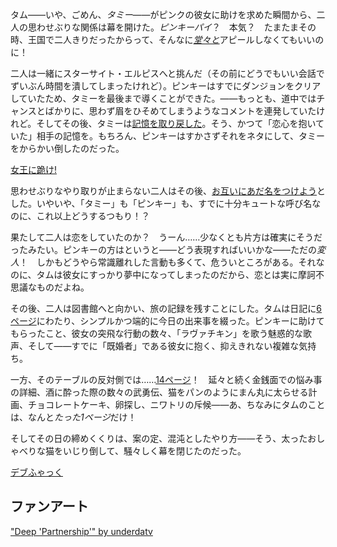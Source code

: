 <!-- title: アフターフラート -->
<!-- relationship: Romantic -->

タム――いや、ごめん、_タミー_――がピンクの彼女に助けを求めた瞬間から、二人の思わせぶりな関係は幕を開けた。_ピンキーパイ_？　本気？　たまたまその時、王国で二人きりだったからって、そんなに[*堂々と*](https://www.youtube.com/live/k9ZejRHvNV0?si=5oTVa93vxbkNRNy&t=719)アピールしなくてもいいのに！

二人は一緒にスターサイト・エルピスへと挑んだ（その前にどうでもいい会話でずいぶん時間を潰してしまったけれど）。ピンキーはすでにダンジョンをクリアしていたため、タミーを最後まで導くことができた。――もっとも、道中ではチャンスとばかりに、思わず眉をひそめてしまうようなコメントを連発していたけれど。そしてその後、タミーは[記憶を取り戻した](https://www.youtube.com/live/k9ZejRHvNV0?si=dDevj4c-e0YI9T3z&t=4099)。そう、かつて「恋心を抱いていた」相手の記憶を。もちろん、ピンキーはすかさずそれをネタにして、タミーをからかい倒したのだった。

[女王に跪け!](#embed:https://www.youtube.com/live/k9ZejRHvNV0?si=pzBa-P_zI6inew3v&t=4306)

思わせぶりなやり取りが止まらない二人はその後、[お互いにあだ名をつけよう](https://www.youtube.com/live/k9ZejRHvNV0?si=bugka1vug9q7A9yD&t=5020)とした。いやいや、「タミー」も「ピンキー」も、すでに十分キュートな呼び名なのに、これ以上どうするつもり！？

果たして二人は恋をしていたのか？　うーん……少なくとも片方は確実にそうだったみたい。ピンキーの方はというと――どう表現すればいいかな――ただの*変人*！　しかもどうやら常識離れした言動も多くて、危ういところがある。それなのに、タムは彼女にすっかり夢中になってしまったのだから、恋とは実に摩訶不思議なものだよね。

その後、二人は図書館へと向かい、旅の記録を残すことにした。タムは日記に[6ページ](https://www.youtube.com/live/k9ZejRHvNV0?si=3AKlEPdidPRmd0_z&t=9419)にわたり、シンプルかつ端的に今日の出来事を綴った。ピンキーに助けてもらったこと、彼女の突飛な行動の数々、「ラヴァチキン」を歌う魅惑的な歌声、そして――すでに「既婚者」である彼女に抱く、抑えきれない複雑な気持ち。

一方、そのテーブルの反対側では……[14ページ](https://www.youtube.com/live/axlJjQQ_rzU?si=0Q2ZcIVH52OhsBcQ&t=26063)！　延々と続く金銭面での悩み事の詳細、酒に酔った際の数々の武勇伝、猫をパンのようにまん丸に太らせる計画、チョコレートケーキ、卵探し、ニワトリの斥候――あ、ちなみにタムのことは、なんと*たった1ページ*だけ！

そしてその日の締めくくりは、案の定、混沌としたやり方――そう、太ったおしゃべりな猫をいじり倒して、騒々しく幕を閉じたのだった。

[デブふゃっく](#embed:https://www.youtube.com/live/axlJjQQ_rzU?si=cGMqUeUDJA2qA5lz&t=27623)

## ファンアート

["Deep 'Partnership'" by underdatv](https://x.com/underdatv/status/1919617636545245333)